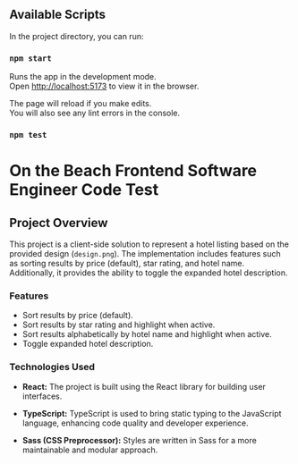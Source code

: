 ## Available Scripts

In the project directory, you can run:

### `npm start`

Runs the app in the development mode.\
Open [http://localhost:5173](http://localhost:5173) to view it in the browser.

The page will reload if you make edits.\
You will also see any lint errors in the console.

### `npm test`

# On the Beach Frontend Software Engineer Code Test

## Project Overview

This project is a client-side solution to represent a hotel listing based on the provided design (`design.png`). The implementation includes features such as sorting results by price (default), star rating, and hotel name. Additionally, it provides the ability to toggle the expanded hotel description.

### Features

- Sort results by price (default).
- Sort results by star rating and highlight when active.
- Sort results alphabetically by hotel name and highlight when active.
- Toggle expanded hotel description.

### Technologies Used

- **React:** The project is built using the React library for building user interfaces.

- **TypeScript:** TypeScript is used to bring static typing to the JavaScript language, enhancing code quality and developer experience.

- **Sass (CSS Preprocessor):** Styles are written in Sass for a more maintainable and modular approach.
